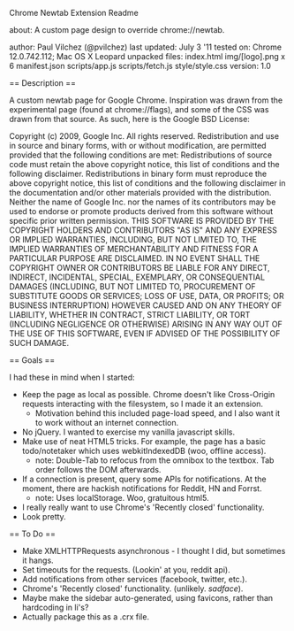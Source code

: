 Chrome Newtab Extension Readme

about:			A custom page design to override chrome://newtab.

author:			Paul Vilchez (@pvilchez)
last updated:	July 3 '11
tested on:		Chrome 12.0.742.112; Mac OS X Leopard
unpacked files:	index.html
				img/[logo].png x 6
				manifest.json
				scripts/app.js
				scripts/fetch.js
				style/style.css
version:		1.0				

== Description ==

A custom newtab page for Google Chrome. Inspiration was drawn from the experimental page (found at chrome://flags), 
and some of the CSS was drawn from that source. As such, here is the Google BSD License:

Copyright (c) 2009, Google Inc.
All rights reserved.
Redistribution and use in source and binary forms, with or without modification, are permitted provided that the following conditions are met:
Redistributions of source code must retain the above copyright notice, this list of conditions and the following disclaimer.
Redistributions in binary form must reproduce the above copyright notice, this list of conditions and the following disclaimer in the documentation and/or other materials provided with the distribution.
Neither the name of Google Inc. nor the names of its contributors may be used to endorse or promote products derived from this software without specific prior written permission.
THIS SOFTWARE IS PROVIDED BY THE COPYRIGHT HOLDERS AND CONTRIBUTORS "AS IS" AND ANY EXPRESS OR IMPLIED WARRANTIES, INCLUDING, BUT NOT LIMITED TO, THE IMPLIED WARRANTIES OF MERCHANTABILITY AND FITNESS FOR A PARTICULAR PURPOSE ARE DISCLAIMED. IN NO EVENT SHALL THE COPYRIGHT OWNER OR CONTRIBUTORS BE LIABLE FOR ANY DIRECT, INDIRECT, INCIDENTAL, SPECIAL, EXEMPLARY, OR CONSEQUENTIAL DAMAGES (INCLUDING, BUT NOT LIMITED TO, PROCUREMENT OF SUBSTITUTE GOODS OR SERVICES; LOSS OF USE, DATA, OR PROFITS; OR BUSINESS INTERRUPTION) HOWEVER CAUSED AND ON ANY THEORY OF LIABILITY, WHETHER IN CONTRACT, STRICT LIABILITY, OR TORT (INCLUDING NEGLIGENCE OR OTHERWISE) ARISING IN ANY WAY OUT OF THE USE OF THIS SOFTWARE, EVEN IF ADVISED OF THE POSSIBILITY OF SUCH DAMAGE.


== Goals ==

I had these in mind when I started:

*   Keep the page as local as possible. Chrome doesn't like Cross-Origin requests interacting with the filesystem, so I made it an extension.
	*   Motivation behind this included page-load speed, and I also want it to work without an internet connection.
*   No jQuery. I wanted to exercise my vanilla javascript skills.
*	Make use of neat HTML5 tricks. For example, the page has a basic todo/notetaker which uses webkitIndexedDB (woo, offline access).
	* note: Double-Tab to refocus from the omnibox to the textbox. Tab order follows the DOM afterwards.
*	If a connection is present, query some APIs for notifications. At the moment, there are hackish notifications for Reddit, HN and Forrst.
	* note: Uses localStorage. Woo, gratuitous html5.
*	I really really want to use Chrome's 'Recently closed' functionality.
*   Look pretty.

== To Do ==

*	Make XMLHTTPRequests asynchronous - I thought I did, but sometimes it hangs.
*	Set timeouts for the requests. (Lookin' at you, reddit api).
*	Add notifications from other services (facebook, twitter, etc.).
*	Chrome's 'Recently closed' functionality. (unlikely. *sadface*).
*	Maybe make the sidebar auto-generated, using favicons, rather than hardcoding in li's?
*	Actually package this as a .crx file.
